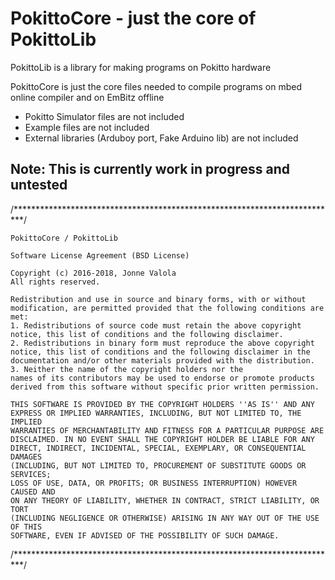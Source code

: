 # PokittoCore - just the core of PokittoLib

PokittoLib is a library for making programs on Pokitto hardware

PokittoCore is just the core files needed to compile programs on mbed online compiler and on EmBitz offline

- Pokitto Simulator files are not included
- Example files are not included
- External libraries (Arduboy port, Fake Arduino lib) are not included

## Note: This is currently work in progress and untested

/**************************************************************************/

	PokittoCore / PokittoLib

    Software License Agreement (BSD License)

    Copyright (c) 2016-2018, Jonne Valola
    All rights reserved.

    Redistribution and use in source and binary forms, with or without
    modification, are permitted provided that the following conditions are met:
    1. Redistributions of source code must retain the above copyright
    notice, this list of conditions and the following disclaimer.
    2. Redistributions in binary form must reproduce the above copyright
    notice, this list of conditions and the following disclaimer in the
    documentation and/or other materials provided with the distribution.
    3. Neither the name of the copyright holders nor the
    names of its contributors may be used to endorse or promote products
    derived from this software without specific prior written permission.

    THIS SOFTWARE IS PROVIDED BY THE COPYRIGHT HOLDERS ''AS IS'' AND ANY
    EXPRESS OR IMPLIED WARRANTIES, INCLUDING, BUT NOT LIMITED TO, THE IMPLIED
    WARRANTIES OF MERCHANTABILITY AND FITNESS FOR A PARTICULAR PURPOSE ARE
    DISCLAIMED. IN NO EVENT SHALL THE COPYRIGHT HOLDER BE LIABLE FOR ANY
    DIRECT, INDIRECT, INCIDENTAL, SPECIAL, EXEMPLARY, OR CONSEQUENTIAL DAMAGES
    (INCLUDING, BUT NOT LIMITED TO, PROCUREMENT OF SUBSTITUTE GOODS OR SERVICES;
    LOSS OF USE, DATA, OR PROFITS; OR BUSINESS INTERRUPTION) HOWEVER CAUSED AND
    ON ANY THEORY OF LIABILITY, WHETHER IN CONTRACT, STRICT LIABILITY, OR TORT
    (INCLUDING NEGLIGENCE OR OTHERWISE) ARISING IN ANY WAY OUT OF THE USE OF THIS
    SOFTWARE, EVEN IF ADVISED OF THE POSSIBILITY OF SUCH DAMAGE.
	
/**************************************************************************/